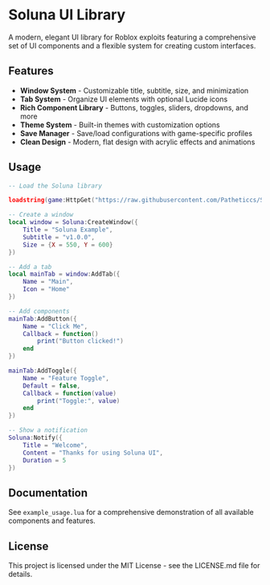 # Soluna UI Library

A modern, elegant UI library for Roblox exploits featuring a comprehensive set of UI components and a flexible system for creating custom interfaces.

## Features

- **Window System** - Customizable title, subtitle, size, and minimization
- **Tab System** - Organize UI elements with optional Lucide icons
- **Rich Component Library** - Buttons, toggles, sliders, dropdowns, and more
- **Theme System** - Built-in themes with customization options
- **Save Manager** - Save/load configurations with game-specific profiles
- **Clean Design** - Modern, flat design with acrylic effects and animations

## Usage

```lua
-- Load the Soluna library

loadstring(game:HttpGet("https://raw.githubusercontent.com/Patheticcs/Soluna-API/refs/heads/main/src/soluna/init.lua",true))()

-- Create a window
local window = Soluna:CreateWindow({
    Title = "Soluna Example",
    Subtitle = "v1.0.0",
    Size = {X = 550, Y = 600}
})

-- Add a tab
local mainTab = window:AddTab({
    Name = "Main",
    Icon = "Home"
})

-- Add components
mainTab:AddButton({
    Name = "Click Me",
    Callback = function()
        print("Button clicked!")
    end
})

mainTab:AddToggle({
    Name = "Feature Toggle",
    Default = false,
    Callback = function(value)
        print("Toggle:", value)
    end
})

-- Show a notification
Soluna:Notify({
    Title = "Welcome",
    Content = "Thanks for using Soluna UI",
    Duration = 5
})
```

## Documentation

See `example_usage.lua` for a comprehensive demonstration of all available components and features.

## License

This project is licensed under the MIT License - see the LICENSE.md file for details.
